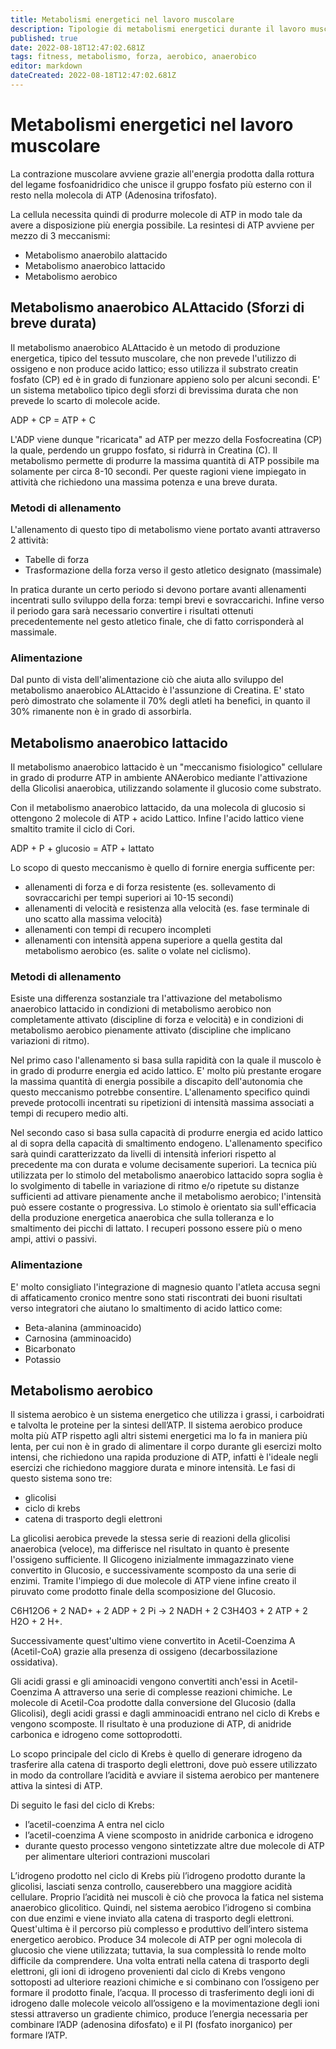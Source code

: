 ```yaml
---
title: Metabolismi energetici nel lavoro muscolare
description: Tipologie di metabolismi energetici durante il lavoro muscolare
published: true
date: 2022-08-18T12:47:02.681Z
tags: fitness, metabolismo, forza, aerobico, anaerobico
editor: markdown
dateCreated: 2022-08-18T12:47:02.681Z
---
```


# Metabolismi energetici nel lavoro muscolare

La contrazione muscolare avviene grazie all'energia prodotta dalla rottura del legame fosfoanidridico che unisce il gruppo fosfato più esterno con il resto nella molecola di ATP (Adenosina trifosfato).

La cellula necessita quindi di produrre molecole di ATP in modo tale da avere a disposizione più energia possibile. La resintesi di ATP avviene per mezzo di 3 meccanismi:
- Metabolismo anaerobilo alattacido
- Metabolismo anaerobico lattacido
- Metabolismo aerobico


## Metabolismo anaerobico ALAttacido (Sforzi di breve durata)

Il metabolismo anaerobico ALAttacido è un metodo di produzione energetica, tipico del tessuto muscolare, che non prevede l'utilizzo di ossigeno e non produce acido lattico; esso utilizza il substrato creatin fosfato (CP) ed è in grado di funzionare appieno solo per alcuni secondi. E' un sistema metabolico tipico degli sforzi di brevissima durata che non prevede lo scarto di molecole acide.

ADP + CP = ATP + C

L'ADP viene dunque "ricaricata" ad ATP per mezzo della Fosfocreatina (CP) la quale, perdendo un gruppo fosfato, si ridurrà in Creatina (C). Il metabolismo permette di produrre la massima quantità di ATP possibile ma solamente per circa 8-10 secondi. Per queste ragioni viene impiegato in attività che richiedono una massima potenza e una breve durata.

### Metodi di allenamento

L'allenamento di questo tipo di metabolismo viene portato avanti attraverso 2 attività:

- Tabelle di forza
- Trasformazione della forza verso il gesto atletico designato (massimale)

In pratica durante un certo periodo si devono portare avanti allenamenti incentrati sullo sviluppo della forza: tempi brevi e sovraccarichi. Infine verso il periodo gara sarà necessario convertire i risultati ottenuti precedentemente nel gesto atletico finale, che di fatto corrisponderà al massimale.

### Alimentazione

Dal punto di vista dell'alimentazione ciò che aiuta allo sviluppo del metabolismo anaerobico ALAttacido è l'assunzione di Creatina. E' stato però dimostrato che solamente il 70% degli atleti ha benefici, in quanto il 30% rimanente non è in grado di assorbirla.

## Metabolismo anaerobico lattacido

Il metabolismo anaerobico lattacido è un "meccanismo fisiologico" cellulare in grado di produrre ATP in ambiente ANAerobico mediante l'attivazione della Glicolisi anaerobica, utilizzando solamente il glucosio come substrato.

Con il metabolismo anaerobico lattacido, da una molecola di glucosio si ottengono 2 molecole di ATP + acido Lattico. Infine l'acido lattico viene smaltito tramite il ciclo di Cori.

ADP + P + glucosio = ATP + lattato

Lo scopo di questo meccanismo è quello di fornire energia sufficente per:
- allenamenti di forza e di forza resistente (es. sollevamento di sovraccarichi per tempi superiori ai 10-15 secondi)
- allenamenti di velocità e resistenza alla velocità (es. fase terminale di uno scatto alla massima velocità)
- allenamenti con tempi di recupero incompleti
- allenamenti con intensità appena superiore a quella gestita dal metabolismo aerobico (es. salite o volate nel ciclismo).

### Metodi di allenamento

Esiste una differenza sostanziale tra l'attivazione del metabolismo anaerobico lattacido in condizioni di metabolismo aerobico non completamente attivato (discipline di forza e velocità) e in condizioni di metabolismo aerobico pienamente attivato (discipline che implicano variazioni di ritmo).

Nel primo caso l'allenamento si basa sulla rapidità con la quale il muscolo è in grado di produrre energia ed acido lattico. E' molto più prestante erogare la massima quantità di energia possibile a discapito dell'autonomia che questo meccanismo potrebbe consentire. L'allenamento specifico quindi prevede protocolli incentrati su ripetizioni di intensità massima associati a tempi di recupero medio alti.

Nel secondo caso si basa sulla capacità di produrre energia ed acido lattico al di sopra della capacità di smaltimento endogeno. L'allenamento specifico sarà quindi caratterizzato da livelli di intensità inferiori rispetto al precedente ma con durata e volume decisamente superiori. La tecnica più utilizzata per lo stimolo del metabolismo anaerobico lattacido sopra soglia è lo svolgimento di tabelle in variazione di ritmo e/o ripetute su distanze sufficienti ad attivare pienamente anche il metabolismo aerobico; l'intensità può essere costante o progressiva. Lo stimolo è orientato sia sull'efficacia della produzione energetica anaerobica che sulla tolleranza e lo smaltimento dei picchi di lattato. I recuperi possono essere più o meno ampi, attivi o passivi.

### Alimentazione

E' molto consigliato l'integrazione di magnesio quanto l'atleta accusa segni di affaticamento cronico mentre sono stati riscontrati dei buoni risultati verso integratori che aiutano lo smaltimento di acido lattico come: 
- Beta-alanina (amminoacido)
- Carnosina (amminoacido)
- Bicarbonato
- Potassio


## Metabolismo aerobico 

Il sistema aerobico è un sistema energetico che utilizza i grassi, i carboidrati e talvolta le proteine per la sintesi dell’ATP. Il sistema aerobico produce molta più ATP rispetto agli altri sistemi energetici ma lo fa in maniera più lenta, per cui non è in grado di alimentare il corpo durante gli esercizi molto intensi, che richiedono una rapida produzione di ATP, infatti è l'ideale negli esercizi che richiedono maggiore durata e minore intensità. Le fasi di questo sistema sono tre:
- glicolisi
- ciclo di krebs
- catena di trasporto degli elettroni

La glicolisi aerobica prevede la stessa serie di reazioni della glicolisi anaerobica (veloce), ma differisce nel risultato in quanto è presente l'ossigeno sufficiente. Il Glicogeno inizialmente immagazzinato viene convertito in Glucosio, e successivamente scomposto da una serie di enzimi. Tramite l'impiego di due molecole di ATP viene infine creato il piruvato come prodotto finale della scomposizione del Glucosio. 

C6H12O6 + 2 NAD+ + 2 ADP + 2 Pi → 2 NADH + 2 C3H4O3 + 2 ATP + 2 H2O + 2 H+.

Successivamente quest'ultimo viene convertito in Acetil-Coenzima A (Acetil-CoA) grazie alla presenza di ossigeno (decarbossilazione ossidativa).

Gli acidi grassi e gli aminoacidi vengono convertiti anch'essi in Acetil-Coenzima A attraverso una serie di complesse reazioni chimiche. Le molecole di Acetil-Coa prodotte dalla conversione del Glucosio (dalla Glicolisi), degli acidi grassi e dagli amminoacidi entrano nel ciclo di Krebs e vengono scomposte. Il risultato è una produzione di ATP, di anidride carbonica e idrogeno come sottoprodotti.

Lo scopo principale del ciclo di Krebs è quello di generare idrogeno da trasferire alla catena di trasporto degli elettroni, dove può essere utilizzato in modo da controllare l’acidità e avviare il sistema aerobico per mantenere attiva la sintesi di ATP.

Di seguito le fasi del ciclo di Krebs:

- l’acetil-coenzima A entra nel ciclo
- l’acetil-coenzima A viene scomposto in anidride carbonica e idrogeno
- durante questo processo vengono sintetizzate altre due molecole di ATP per alimentare ulteriori contrazioni muscolari

L’idrogeno prodotto nel ciclo di Krebs più l’idrogeno prodotto durante la glicolisi, lasciati senza controllo, causerebbero una maggiore acidità cellulare. Proprio l’acidità nei muscoli è ciò che provoca la fatica nel sistema anaerobico glicolitico. Quindi, nel sistema aerobico l’idrogeno si combina con due enzimi e viene inviato alla catena di trasporto degli elettroni. Quest'ultima è il percorso più complesso e produttivo dell’intero sistema energetico aerobico. Produce 34 molecole di ATP per ogni molecola di glucosio che viene utilizzata; tuttavia, la sua complessità lo rende molto difficile da comprendere. Una volta entrati nella catena di trasporto degli elettroni, gli ioni di idrogeno provenienti dal ciclo di Krebs vengono sottoposti ad ulteriore reazioni chimiche e si combinano con l’ossigeno per formare il prodotto finale, l’acqua. Il processo di trasferimento degli ioni di idrogeno dalle molecole veicolo all’ossigeno e la movimentazione degli ioni stessi attraverso un gradiente chimico, produce l’energia necessaria per combinare l’ADP (adenosina difosfato) e il PI (fosfato inorganico) per formare l’ATP.